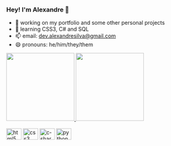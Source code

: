 ### Hey! I'm Alexandre 💜


- 🔭 working on my portfolio and some other personal projects
- 🌱 learning CSS3, C# and SQL
- 📫 email: dev.alexandresilva@gmail.com
- 😄 pronouns: he/him/they/them

<div>
  <a href="https://github.com/thekidisalright">
  <img height="180em" src="https://github-readme-stats.vercel.app/api?username=thekidisalright&show_icons=true&theme=nightowl&include_all_commits=true&count_private=true"/>
  <img height="180em" src="https://github-readme-stats.vercel.app/api/top-langs/?username=thekidisalright&layout=compact&langs_count=16&theme=nightowl"/>
</div>
  
<div style="display: inline-block"><br>
  <img alt="html5" align="center" height="30" width="40" src="https://cdn.jsdelivr.net/gh/devicons/devicon/icons/html5/html5-plain.svg" />
  <img alt="css3" align="center" height="30" width="40" src="https://cdn.jsdelivr.net/gh/devicons/devicon/icons/css3/css3-plain.svg" />
  <img alt="c-sharp" align="center" height="30" width="40" src="https://cdn.jsdelivr.net/gh/devicons/devicon/icons/csharp/csharp-plain.svg" />
  <img alt="python" align="center" height="30" width="40" src="https://cdn.jsdelivr.net/gh/devicons/devicon/icons/python/python-plain.svg" />
</div>
